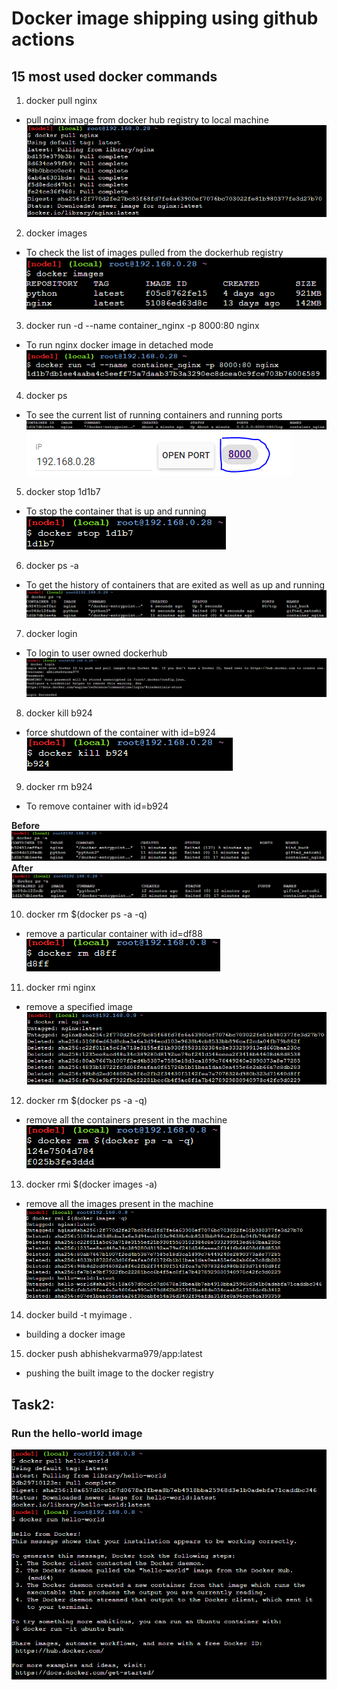 # Docker image shipping using github actions

## 15 most used docker commands

1. docker pull nginx
- pull nginx image from docker hub registry to local machine
![command1](screenshots/command1.PNG)

2. docker images
- To check the list of images pulled from the dockerhub registry
![command2](screenshots/command2.PNG)
3. docker run -d --name container_nginx -p 8000:80 nginx
- To run nginx docker image in detached mode
![command3](screenshots/command3.PNG)
4. docker ps
- To see the current list of running containers and running ports
![command4](screenshots/command4.PNG)
![command4_run](screenshots/command4_running.PNG)

5. docker stop 1d1b7
- To stop the container that is up and running
![command5](screenshots/command5.PNG)

6. docker ps -a
- To get the history of containers that are exited as well as up and running
![command6](screenshots/command6.PNG)
 
 7. docker login
 - To login to user owned dockerhub
![command7](screenshots/command7.PNG)

8. docker kill b924
- force shutdown of the container with id=b924
![command8](screenshots/command8.PNG)

9.  docker rm b924
- To remove container with id=b924

**Before**
![command9_before](screenshots/command9_before.PNG)
**After**
![command9_after](screenshots/command9_after.PNG)

10. docker rm $(docker ps -a -q)
- remove a particular container with id=df88
![command10](screenshots/command10.PNG)

11. docker rmi nginx
- remove a specified image
![command11](screenshots/command11.PNG)

12. docker rm $(docker ps -a -q)
- remove all the containers present in the machine
![command12](screenshots/command12.PNG)

13. docker rmi $(docker images -a)
- remove all the images present in the machine
![command13](screenshots/command13.PNG)

14. docker build -t myimage .
- building a docker image

15. docker push abhishekvarma979/app:latest
- pushing the built image to the docker registry

## Task2:

### Run the hello-world image
![helloworld image running](screenshots/helloworld.PNG)


